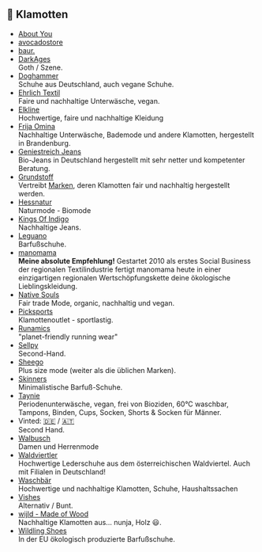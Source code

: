 ## 🧢 Klamotten
* [About You](https://www.aboutyou.at)
* [avocadostore](https://www.avocadostore.de)
* [baur.](https://www.baur.de/)
* [DarkAges](https://www.darkages.de)\
Goth / Szene.
* [Doghammer](https://www.doghammer.de)\
Schuhe aus Deutschland, auch vegane Schuhe.
* [Ehrlich Textil](https://erlich-textil.com)\
Faire und nachhaltige Unterwäsche, vegan.
* [Elkline](https://www.elkline.de/)\
Hochwertige, faire und nachhaltige Kleidung
* [Frija Omina](https://www.frija-omina.com)\
Nachhaltige Unterwäsche, Bademode und andere Klamotten, hergestellt in Brandenburg.
* [Geniestreich Jeans](https://geniestreich-jeans.de)\
Bio-Jeans in Deutschland hergestellt mit sehr netter und kompetenter Beratung.
* [Grundstoff](https://www.grundstoff.net)\
Vertreibt [Marken](https://www.grundstoff.net/herstellerinfos), deren Klamotten fair und nachhaltig hergestellt werden.
* [Hessnatur](https://www.hessnatur.com)\
Naturmode - Biomode
* [Kings Of Indigo](https://kingsofindigo.com/de-deat)\
Nachhaltige Jeans.
* [Leguano](https://www.leguano.eu/)\
Barfußschuhe.
* [manomama](https://www.manomama.de)\
**Meine absolute Empfehlung!** Gestartet 2010 als erstes Social Business der regionalen Textilindustrie fertigt manomama heute in einer einzigartigen regionalen Wertschöpfungskette deine ökologische Lieblingskleidung.
* [Native Souls](https://www.nativesouls.de)\
Fair trade Mode, organic, nachhaltig und vegan.
* [Picksports](https://www.picksport.de)\
Klamottenoutlet - sportlastig.
* [Runamics](https://www.runamics.com/)\
"planet-friendly running wear"
* [Sellpy](https://www.sellpy.de)\
Second-Hand.
* [Sheego](https://www.sheego.de/) \
Plus size mode (weiter als die üblichen Marken).
* [Skinners](https://skinners.cc/de/)\
Minimalistische Barfuß-Schuhe.
* [Taynie](https://taynie.de)\
Periodenunterwäsche, vegan, frei von Bioziden, 60°C waschbar, Tampons, Binden, Cups, Socken, Shorts & Socken für Männer.
* Vinted: [🇩🇪](https://vinted.de) / [🇦🇹](https://vinted.at)\
Second Hand.
* [Walbusch](https://www.walbusch.de/)\
Damen und Herrenmode
* [Waldviertler](https://gea-waldviertler.at/shop/)\
Hochwertige Lederschuhe aus dem österreichischen Waldviertel. Auch mit Filialen in Deutschland!
* [Waschbär](https://www.waschbaer.de/shop/)\
Hochwertige und nachhaltige Klamotten, Schuhe, Haushaltssachen
* [Vishes](https://shop.vishes.de)\
Alternativ / Bunt.
* [wijld - Made of Wood](https://www.wijld.com)\
Nachhaltige Klamotten aus... nunja, Holz 😃.
* [Wildling Shoes](https://www.wildling.shoes)\
In der EU ökologisch produzierte Barfußschuhe.
